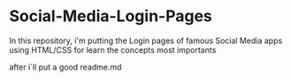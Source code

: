 # Social-Media-Login-Pages
In this repository, i'm putting the Login pages of famous Social Media apps using HTML/CSS for learn the concepts most importants

after i`ll put a good readme.md
